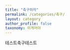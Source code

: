 ```yaml
---
title: "축구하자"
permalink: /categories/축구/
layout: category
author_profile: false
taxonomy: 이게머야
---
```


테스트축구테스트